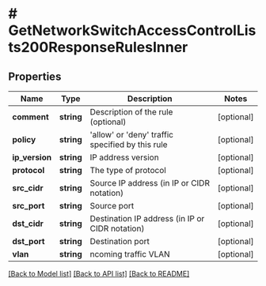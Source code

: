 # # GetNetworkSwitchAccessControlLists200ResponseRulesInner

## Properties

Name | Type | Description | Notes
------------ | ------------- | ------------- | -------------
**comment** | **string** | Description of the rule (optional) | [optional]
**policy** | **string** | &#39;allow&#39; or &#39;deny&#39; traffic specified by this rule | [optional]
**ip_version** | **string** | IP address version | [optional]
**protocol** | **string** | The type of protocol | [optional]
**src_cidr** | **string** | Source IP address (in IP or CIDR notation) | [optional]
**src_port** | **string** | Source port | [optional]
**dst_cidr** | **string** | Destination IP address (in IP or CIDR notation) | [optional]
**dst_port** | **string** | Destination port | [optional]
**vlan** | **string** | ncoming traffic VLAN | [optional]

[[Back to Model list]](../../README.md#models) [[Back to API list]](../../README.md#endpoints) [[Back to README]](../../README.md)
